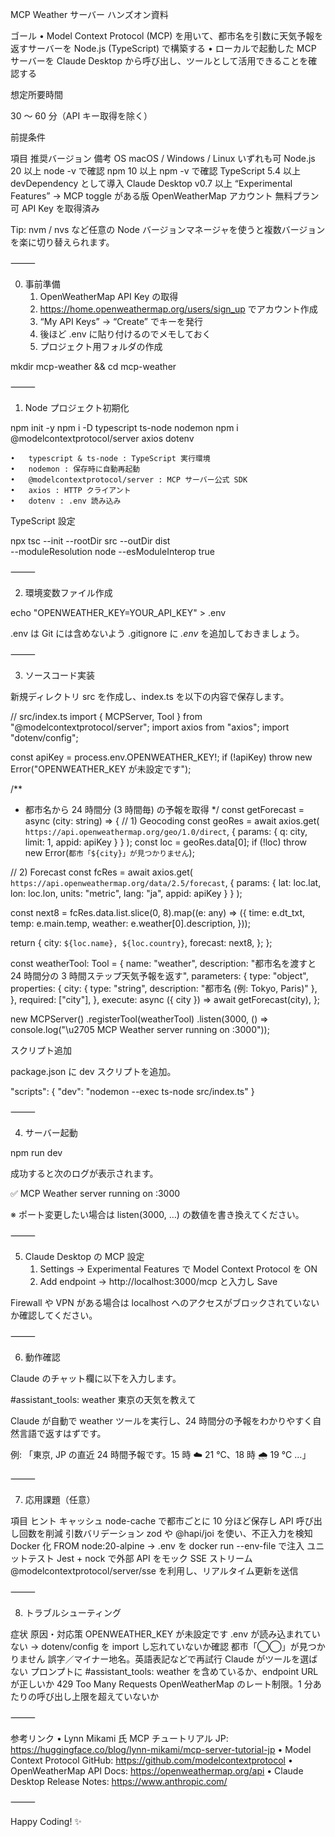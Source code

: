 MCP Weather サーバー ハンズオン資料

ゴール
	•	Model Context Protocol (MCP) を用いて、都市名を引数に天気予報を返すサーバーを Node.js (TypeScript) で構築する
	•	ローカルで起動した MCP サーバーを Claude Desktop から呼び出し、ツールとして活用できることを確認する

想定所要時間

30 〜 60 分（API キー取得を除く）

前提条件

項目	推奨バージョン	備考
OS	macOS / Windows / Linux	いずれも可
Node.js	20 以上	node -v で確認
npm	10 以上	npm -v で確認
TypeScript	5.4 以上	devDependency として導入
Claude Desktop	v0.7 以上	“Experimental Features” → MCP toggle がある版
OpenWeatherMap アカウント	無料プラン可	API Key を取得済み

Tip: nvm / nvs など任意の Node バージョンマネージャを使うと複数バージョンを楽に切り替えられます。

⸻

0. 事前準備
	1.	OpenWeatherMap API Key の取得
	1.	https://home.openweathermap.org/users/sign_up でアカウント作成
	2.	“My API Keys” → “Create” でキーを発行
	3.	後ほど .env に貼り付けるのでメモしておく
	2.	プロジェクト用フォルダの作成

mkdir mcp-weather && cd mcp-weather



⸻

1. Node プロジェクト初期化

npm init -y
npm i -D typescript ts-node nodemon
npm i @modelcontextprotocol/server axios dotenv

	•	typescript & ts-node : TypeScript 実行環境
	•	nodemon : 保存時に自動再起動
	•	@modelcontextprotocol/server : MCP サーバー公式 SDK
	•	axios : HTTP クライアント
	•	dotenv : .env 読み込み

TypeScript 設定

npx tsc --init --rootDir src --outDir dist \
  --moduleResolution node --esModuleInterop true



⸻

2. 環境変数ファイル作成

echo "OPENWEATHER_KEY=YOUR_API_KEY" > .env

.env は Git には含めないよう .gitignore に *.env* を追加しておきましょう。

⸻

3. ソースコード実装

新規ディレクトリ src を作成し、index.ts を以下の内容で保存します。

// src/index.ts
import { MCPServer, Tool } from "@modelcontextprotocol/server";
import axios from "axios";
import "dotenv/config";

const apiKey = process.env.OPENWEATHER_KEY!;
if (!apiKey) throw new Error("OPENWEATHER_KEY が未設定です");

/**
 * 都市名から 24 時間分 (3 時間毎) の予報を取得
 */
const getForecast = async (city: string) => {
  // 1) Geocoding
  const geoRes = await axios.get(
    `https://api.openweathermap.org/geo/1.0/direct`,
    { params: { q: city, limit: 1, appid: apiKey } }
  );
  const loc = geoRes.data[0];
  if (!loc) throw new Error(`都市「${city}」が見つかりません`);

  // 2) Forecast
  const fcRes = await axios.get(
    `https://api.openweathermap.org/data/2.5/forecast`,
    { params: { lat: loc.lat, lon: loc.lon, units: "metric", lang: "ja", appid: apiKey } }
  );

  const next8 = fcRes.data.list.slice(0, 8).map((e: any) => ({
    time: e.dt_txt,
    temp: e.main.temp,
    weather: e.weather[0].description,
  }));

  return {
    city: `${loc.name}, ${loc.country}`,
    forecast: next8,
  };
};

const weatherTool: Tool = {
  name: "weather",
  description: "都市名を渡すと 24 時間分の 3 時間ステップ天気予報を返す",
  parameters: {
    type: "object",
    properties: {
      city: { type: "string", description: "都市名 (例: Tokyo, Paris)" },
    },
    required: ["city"],
  },
  execute: async ({ city }) => await getForecast(city),
};

new MCPServer()
  .registerTool(weatherTool)
  .listen(3000, () => console.log("\u2705 MCP Weather server running on :3000"));

スクリプト追加

package.json に dev スクリプトを追加。

"scripts": {
  "dev": "nodemon --exec ts-node src/index.ts"
}



⸻

4. サーバー起動

npm run dev

成功すると次のログが表示されます。

✅ MCP Weather server running on :3000

※ ポート変更したい場合は listen(3000, …) の数値を書き換えてください。

⸻

5. Claude Desktop の MCP 設定
	1.	Settings → Experimental Features で Model Context Protocol を ON
	2.	Add endpoint → http://localhost:3000/mcp と入力し Save

Firewall や VPN がある場合は localhost へのアクセスがブロックされていないか確認してください。

⸻

6. 動作確認

Claude のチャット欄に以下を入力します。

#assistant_tools: weather
東京の天気を教えて

Claude が自動で weather ツールを実行し、24 時間分の予報をわかりやすく自然言語で返すはずです。

例: 「東京, JP の直近 24 時間予報です。15 時 ☁️ 21 °C、18 時 🌧️ 19 °C …」

⸻

7. 応用課題（任意）

項目	ヒント
キャッシュ	node-cache で都市ごとに 10 分ほど保存し API 呼び出し回数を削減
引数バリデーション	zod や @hapi/joi を使い、不正入力を検知
Docker 化	FROM node:20-alpine → .env を docker run --env-file で注入
ユニットテスト	Jest + nock で外部 API をモック
SSE ストリーム	@modelcontextprotocol/server/sse を利用し、リアルタイム更新を送信



⸻

8. トラブルシューティング

症状	原因・対応策
OPENWEATHER_KEY が未設定です	.env が読み込まれていない → dotenv/config を import し忘れていないか確認
都市「◯◯」が見つかりません	誤字／マイナー地名。英語表記などで再試行
Claude がツールを選ばない	プロンプトに #assistant_tools: weather を含めているか、endpoint URL が正しいか
429 Too Many Requests	OpenWeatherMap のレート制限。1 分あたりの呼び出し上限を超えていないか



⸻

参考リンク
	•	Lynn Mikami 氏 MCP チュートリアル JP: https://huggingface.co/blog/lynn-mikami/mcp-server-tutorial-jp
	•	Model Context Protocol GitHub: https://github.com/modelcontextprotocol
	•	OpenWeatherMap API Docs: https://openweathermap.org/api
	•	Claude Desktop Release Notes: https://www.anthropic.com/

⸻

Happy Coding! ✨